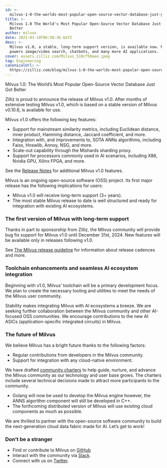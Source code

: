 ```yaml
---
id: >-
  milvus-1-0-the-worlds-most-popular-open-source-vector-database-just-got-better.md
title: >-
  Milvus 1.0 The World's Most Popular Open-Source Vector Database Just Got
  Better
author: milvus
date: 2021-03-10T06:58:36.647Z
desc: >-
  Milvus v1.0, a stable, long-term support version, is available now. Milvlus
  powers image/video search, chatbots, and many more AI applications.
cover: assets.zilliz.com/Milvus_510cf50aee.jpeg
tag: Engineering
canonicalUrl: >-
  https://zilliz.com/blog/milvus-1-0-the-worlds-most-popular-open-source-vector-database-just-got-better
---
```

<custom-h1>Milvus 1.0: The World’s Most Popular Open-Source Vector Database Just Got Better</custom-h1><p>Zilliz is proud to announce the release of Milvus v1.0. After months of extensive testing Milvus v1.0, which is based on a stable version of Milvus v0.10.6, is available for use.</p>
<p>Milvus v1.0 offers the following key features:</p>
<ul>
<li>Support for mainstream similarity metrics, including Euclidean distance, inner product, Hamming distance, Jaccard coefficient, and more.</li>
<li>Integration with, and improvements to, SOTA ANNs algorithms, including Faiss, Hnswlib, Annoy, NSG, and more.</li>
<li>Scale-out capability through the Mishards sharding proxy.</li>
<li>Support for processors commonly used in AI scenarios, including X86, Nvidia GPU, Xilinx FPGA, and more.</li>
</ul>
<p>See the <a href="https://www.milvus.io/docs/v1.0.0/release_notes.md">Release Notes</a> for additional Milvus v1.0 features.</p>
<p>Milvus is an ongoing open-source software (OSS) project. Its first major release has the following implications for users:</p>
<ul>
<li>Milvus v1.0 will receive long-term support (3+ years).</li>
<li>The most stable Milvus release to date is well structured and ready for integration with existing AI ecosystems.</li>
</ul>
<h3 id="The-first-version-of-Milvus-with-long-term-support" class="common-anchor-header">The first version of Milvus with long-term support</h3><p>Thanks in part to sponsorship from Zilliz, the Milvus community will provide bug fix support for Milvus v1.0 until December 31st, 2024. New features will be available only in releases following v1.0.</p>
<p>See <a href="https://milvus.io/docs/v1.0.0/milvus_release_guideline.md">The Milvus release guideline</a> for information about release cadences and more.</p>
<h3 id="Toolchain-enhancements-and-seamless-AI-ecosystem-integration" class="common-anchor-header">Toolchain enhancements and seamless AI ecosystem integration</h3><p>Beginning with v1.0, Milvus’ toolchain will be a primary development focus. We plan to create the necessary tooling and utilities to meet the needs of the Milvus user community.</p>
<p>Stability makes integrating Milvus with AI ecosystems a breeze. We are seeking further collaboration between the Milvus community and other AI-focused OSS communities. We encourage contributions to the new AI ASICs (application-specific integrated circuits) in Milvus.</p>
<h3 id="The-future-of-Milvus" class="common-anchor-header">The future of Milvus</h3><p>We believe Milvus has a bright future thanks to the following factors:</p>
<ul>
<li>Regular contributions from developers in the Milvus community.</li>
<li>Support for integration with any cloud-native environment.</li>
</ul>
<p>We have drafted <a href="https://milvus.io/docs/v1.0.0/milvus_community_charters.md">community charters</a> to help guide, nurture, and advance the Milvus community as our technology and user base grows. The charters include several technical decisions made to attract more participants to the community.</p>
<ul>
<li>Golang will now be used to develop the Milvus engine however, the ANNS algorithm component will still be developed in C++.</li>
<li>The forthcoming distributed version of Milvus will use existing cloud components as much as possible.</li>
</ul>
<p>We are thrilled to partner with the open-source software community to build the next-generation cloud data fabric made for AI. Let’s get to work!</p>
<h3 id="Don’t-be-a-stranger" class="common-anchor-header">Don’t be a stranger</h3><ul>
<li>Find or contribute to Milvus on <a href="https://github.com/milvus-io/milvus/">GitHub</a></li>
<li>Interact with the community via <a href="https://join.slack.com/t/milvusio/shared_invite/zt-e0u4qu3k-bI2GDNys3ZqX1YCJ9OM~GQ">Slack</a>.</li>
<li>Connect with us on <a href="https://twitter.com/milvusio">Twitter</a>.</li>
</ul>
